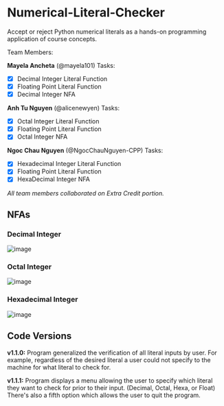 # Numerical-Literal-Checker
Accept or reject Python numerical literals as a hands-on programming application of course concepts.

Team Members:

**Mayela Ancheta** (@mayela101) 
Tasks:
- [x] Decimal Integer Literal Function
- [x] Floating Point Literal Function
- [x] Decimal Integer NFA

**Anh Tu Nguyen** (@alicenewyen) 
Tasks: 
- [x] Octal Integer Literal Function
- [x] Floating Point Literal Function
- [x] Octal Integer NFA

**Ngoc Chau Nguyen** (@NgocChauNguyen-CPP) 
Tasks:
- [x] Hexadecimal Integer Literal Function
- [x] Floating Point Literal Function
- [x] HexaDecimal Integer NFA

_*All team members collaborated on Extra Credit portion.*_

## NFAs

### Decimal Integer
![image](https://github.com/mayela101/Numerical-Literal-Checker/assets/113002207/e43d579e-6667-4d48-9a68-026e549ed307)

### Octal Integer
![image](https://github.com/mayela101/Numerical-Literal-Checker/assets/113002207/cc854e90-0345-46a7-9f51-27a5e28307dc)

### Hexadecimal Integer
![image](https://github.com/mayela101/Numerical-Literal-Checker/assets/113002207/d6e59a36-bd67-486e-a708-f5d6746b45e8)



## Code Versions
**v1.1.0:** Program generalized the verification of all literal inputs by user.
For example, regardless of the desired literal a user could not specify to the machine for what literal to check for.

**v1.1.1:** Program displays a menu allowing the user to specify which literal they want to check for prior to their input.
(Decimal, Octal, Hexa, or Float)
There's also a fifth option which allows the user to quit the program.
